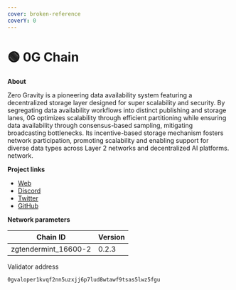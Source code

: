 ```yaml
---
cover: broken-reference
coverY: 0
---
```


# 🟢 0G Chain

**About**

Zero Gravity is a pioneering data availability system featuring a decentralized storage layer designed for super scalability and security. By segregating data availability workflows into distinct publishing and storage lanes, 0G optimizes scalability through efficient partitioning while ensuring data availability through consensus-based sampling, mitigating broadcasting bottlenecks. Its incentive-based storage mechanism fosters network participation, promoting scalability and enabling support for diverse data types across Layer 2 networks and decentralized AI platforms. network.

**Project links**

* [Web](https://0g.ai/)
* [Discord](https://discord.com/invite/0glabs)
* [Twitter](https://twitter.com/0G\_labs)
* [GitHub](https://github.com/0glabs)

**Network parameters**

| Chain ID              | Version |
| --------------------- | ------- |
| zgtendermint\_16600-2 | 0.2.3   |

Validator address

```
0gvaloper1kvqf2nn5uzxjj6p7lud8wtawf9tsas5lwz5fgu
```

